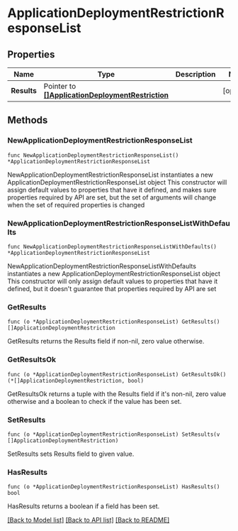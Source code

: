 # ApplicationDeploymentRestrictionResponseList

## Properties

Name | Type | Description | Notes
------------ | ------------- | ------------- | -------------
**Results** | Pointer to [**[]ApplicationDeploymentRestriction**](ApplicationDeploymentRestriction.md) |  | [optional] 

## Methods

### NewApplicationDeploymentRestrictionResponseList

`func NewApplicationDeploymentRestrictionResponseList() *ApplicationDeploymentRestrictionResponseList`

NewApplicationDeploymentRestrictionResponseList instantiates a new ApplicationDeploymentRestrictionResponseList object
This constructor will assign default values to properties that have it defined,
and makes sure properties required by API are set, but the set of arguments
will change when the set of required properties is changed

### NewApplicationDeploymentRestrictionResponseListWithDefaults

`func NewApplicationDeploymentRestrictionResponseListWithDefaults() *ApplicationDeploymentRestrictionResponseList`

NewApplicationDeploymentRestrictionResponseListWithDefaults instantiates a new ApplicationDeploymentRestrictionResponseList object
This constructor will only assign default values to properties that have it defined,
but it doesn't guarantee that properties required by API are set

### GetResults

`func (o *ApplicationDeploymentRestrictionResponseList) GetResults() []ApplicationDeploymentRestriction`

GetResults returns the Results field if non-nil, zero value otherwise.

### GetResultsOk

`func (o *ApplicationDeploymentRestrictionResponseList) GetResultsOk() (*[]ApplicationDeploymentRestriction, bool)`

GetResultsOk returns a tuple with the Results field if it's non-nil, zero value otherwise
and a boolean to check if the value has been set.

### SetResults

`func (o *ApplicationDeploymentRestrictionResponseList) SetResults(v []ApplicationDeploymentRestriction)`

SetResults sets Results field to given value.

### HasResults

`func (o *ApplicationDeploymentRestrictionResponseList) HasResults() bool`

HasResults returns a boolean if a field has been set.


[[Back to Model list]](../README.md#documentation-for-models) [[Back to API list]](../README.md#documentation-for-api-endpoints) [[Back to README]](../README.md)


